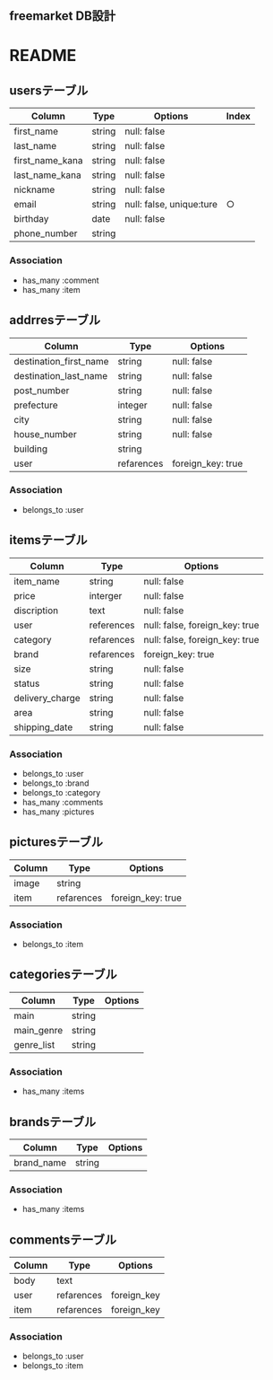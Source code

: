 
## freemarket DB設計
# README

## usersテーブル
|Column|Type|Options|Index|
|------|----|-------|-----|
|first_name     |string|null: false|
|last_name      |string|null: false|
|first_name_kana|string|null: false|
|last_name_kana |string|null: false|
|nickname       |string|null: false|
|email          |string|null: false, unique:ture|○|
|birthday       |date  |null: false|
|phone_number          |string    |  |
### Association
- has_many :comment
- has_many :item

## addrresテーブル
|Column|Type|Options|
|------|----|-------|
|destination_first_name|string    |null: false|
|destination_last_name |string    |null: false|
|post_number           |string    |null: false|
|prefecture            |integer   |null: false|
|city                  |string    |null: false|
|house_number          |string    |null: false|
|building              |string    |  |
|user                  |refarences|foreign_key: true|
### Association
- belongs_to :user

## itemsテーブル
|Column|Type|Options|
|------|----|-------|
|item_name      |string    |null: false|
|price          |interger  |null: false|
|discription    |text      |null: false|
|user           |references|null: false, foreign_key: true|
|category       |refarences|null: false, foreign_key: true|
|brand          |refarences|foreign_key: true|
|size           |string    |null: false|
|status         |string    |null: false|
|delivery_charge|string    |null: false|
|area           |string    |null: false|
|shipping_date  |string    |null: false|
### Association
- belongs_to :user
- belongs_to :brand
- belongs_to :category
- has_many :comments
- has_many :pictures

## picturesテーブル
|Column|Type|Options|
|------|----|-------|
|image|string    |  |
|item |refarences|foreign_key: true|
### Association
- belongs_to :item

## categoriesテーブル
|Column|Type|Options|
|------|----|-------|
|main      |string|  |
|main_genre|string|  |
|genre_list|string|  |
### Association
- has_many :items

## brandsテーブル
|Column|Type|Options|
|------|----|-------|
|brand_name|string|  |
### Association
- has_many :items

## commentsテーブル
|Column|Type|Options|
|------|----|-------|
|body|text      |  |
|user|refarences|foreign_key|
|item|refarences|foreign_key|
### Association
- belongs_to :user
- belongs_to :item